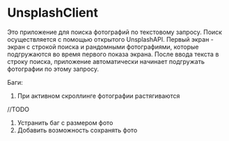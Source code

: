 # UnsplashClient

Это приложение для поиска фотографий по текстовому запросу. Поиск осуществляется с помощью открытого UnsplashAPI.
Первый экран - экран с строкой поиска и рандомными фотографиями, которые подгружаются во время первого показа экрана. После ввода текста в строку поиска, приложение автоматически начинает подгружать фотографии по этому запросу.

Баги:
1. При активном скроллинге фотографии растягиваются

//TODO
1. Устранить баг с размером фото
2. Добавить возможность сохранять фото
